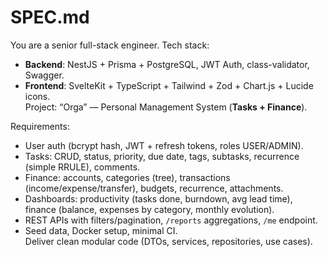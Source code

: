 # SPEC.md
You are a senior full-stack engineer. Tech stack:  
- **Backend**: NestJS + Prisma + PostgreSQL, JWT Auth, class-validator, Swagger.  
- **Frontend**: SvelteKit + TypeScript + Tailwind + Zod + Chart.js + Lucide icons.  
Project: “Orga” — Personal Management System (**Tasks + Finance**).  

Requirements:
- User auth (bcrypt hash, JWT + refresh tokens, roles USER/ADMIN).  
- Tasks: CRUD, status, priority, due date, tags, subtasks, recurrence (simple RRULE), comments.  
- Finance: accounts, categories (tree), transactions (income/expense/transfer), budgets, recurrence, attachments.  
- Dashboards: productivity (tasks done, burndown, avg lead time), finance (balance, expenses by category, monthly evolution).  
- REST APIs with filters/pagination, `/reports` aggregations, `/me` endpoint.  
- Seed data, Docker setup, minimal CI.  
Deliver clean modular code (DTOs, services, repositories, use cases).  
